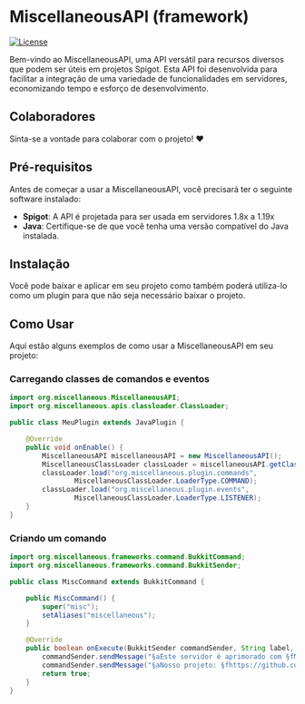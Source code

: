 # MiscellaneousAPI (framework)

[![License](https://img.shields.io/badge/License-MIT-blue.svg)](LICENSE)

Bem-vindo ao MiscellaneousAPI, uma API versátil para recursos diversos que podem ser úteis em projetos Spigot. Esta API foi desenvolvida para facilitar a integração de uma variedade de funcionalidades em servidores, economizando tempo e esforço de desenvolvimento.

## Colaboradores

Sinta-se a vontade para colaborar com o projeto! ♥

## Pré-requisitos

Antes de começar a usar a MiscellaneousAPI, você precisará ter o seguinte software instalado:

- **Spigot**: A API é projetada para ser usada em servidores 1.8x a 1.19x
- **Java**: Certifique-se de que você tenha uma versão compatível do Java instalada.

## Instalação

Você pode baixar e aplicar em seu projeto como também poderá utiliza-lo como um plugin para que não seja necessário baixar o projeto.

## Como Usar

Aqui estão alguns exemplos de como usar a MiscellaneousAPI em seu projeto:
### Carregando classes de comandos e eventos

```java
import org.miscellaneous.MiscellaneousAPI;
import org.miscellaneous.apis.classloader.ClassLoader;

public class MeuPlugin extends JavaPlugin {

    @Override
    public void onEnable() {
        MiscellaneousAPI miscellaneousAPI = new MiscellaneousAPI();
        MiscellaneousClassLoader classLoader = miscellaneousAPI.getClassLoader(this);
        classLoader.load("org.miscellaneous.plugin.commands",
                MiscellaneousClassLoader.LoaderType.COMMAND);
        classLoader.load("org.miscellaneous.plugin.events",
                MiscellaneousClassLoader.LoaderType.LISTENER);
    }
}
```

### Criando um comando

```java
import org.miscellaneous.frameworks.command.BukkitCommand;
import org.miscellaneous.frameworks.command.BukkitSender;

public class MiscCommand extends BukkitCommand {

    public MiscCommand() {
        super("misc");
        setAliases("miscellaneous");
    }

    @Override
    public boolean onExecute(BukkitSender commandSender, String label, String[] args) {
        commandSender.sendMessage("§aEste servidor é aprimorado com §fMiscellaneousAPI§a!");
        commandSender.sendMessage("§aNosso projeto: §fhttps://github.com/fleivinho/miscellaneous");
        return true;
    }
}
